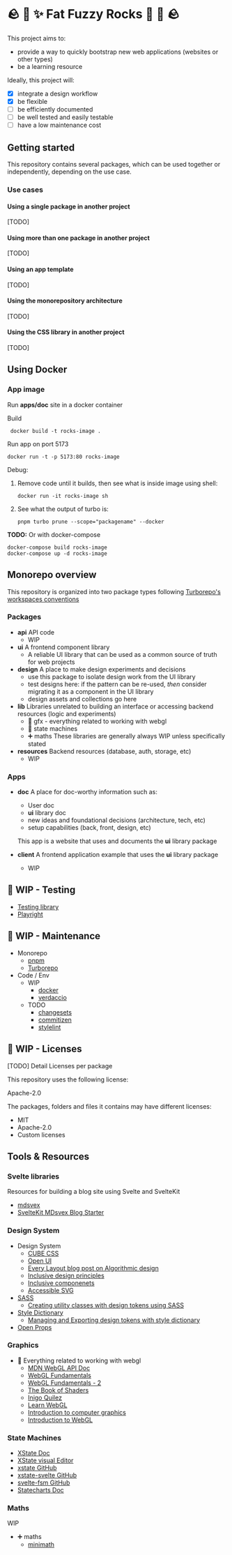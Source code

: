# 🪨 👾 ✨ Fat Fuzzy Rocks 🫧 🐙 🪨

This project aims to:

- provide a way to quickly bootstrap new web applications (websites or other types)
- be a learning resource

Ideally, this project will:

- [x] integrate a design workflow
- [x] be flexible
- [ ] be efficiently documented
- [ ] be well tested and easily testable
- [ ] have a low maintenance cost

## Getting started

This repository contains several packages, which can be used together or independently, depending on the use case.

### Use cases

#### Using a single package in another project

[TODO]

#### Using more than one package in another project

[TODO]

#### Using an app template

[TODO]

#### Using the monorepository architecture

[TODO]

#### Using the CSS library in another project

[TODO]

## Using Docker

### App image

Run **apps/doc** site in a docker container

Build

```shell
 docker build -t rocks-image .
```

Run app on port 5173

```shell
docker run -t -p 5173:80 rocks-image
```

Debug:

1. Remove code until it builds, then see what is inside image using shell:

   ```shell
   docker run -it rocks-image sh
   ```

1. See what the output of turbo is:

   ```shell
   pnpm turbo prune --scope="packagename" --docker
   ```

**TODO:** Or with docker-compose

```shell
docker-compose build rocks-image
docker-compose up -d rocks-image
```

## Monorepo overview

This repository is organized into two package types following [Turborepo's workspaces conventions](https://turbo.build/repo/docs/getting-started/existing-monorepo#configure-workspaces)

### Packages

- **api** API code
  - WIP
- **ui** A frontend component library
  - A reliable UI library that can be used as a common source of truth for web projects
- **design** A place to make design experiments and decisions
  - use this package to isolate design work from the UI library
  - test designs here: if the pattern can be re-used, _then_ consider migrating it as a component in the UI library
  - design assets and collections go here
- **lib** Libraries unrelated to building an interface or accessing backend resources (logic and experiments)
  - 👾 gfx - everything related to working with webgl
  - 🤖 state machines
  - ➕ maths
    These libraries are generally always WIP unless specifically stated
- **resources** Backend resources (database, auth, storage, etc)
  - WIP

### Apps

- **doc** A place for doc-worthy information such as:

  - User doc
  - **ui** library doc
  - new ideas and foundational decisions (architecture, tech, etc)
  - setup capabilities (back, front, design, etc)

  This app is a website that uses and documents the **ui** library package

- **client** A frontend application example that uses the **ui** library package
  - WIP

## 🚧 WIP - Testing

- [Testing library](https://github.com/testing-library)
- [Playright](https://playwright.dev/)

## 🚧 WIP - Maintenance

- Monorepo
  - [pnpm](https://pnpm.io/)
  - [Turborepo](https://turbo.build/)
- Code / Env
  - WIP
    - [docker](https://www.docker.com/)
    - [verdaccio](https://verdaccio.org/)
  - TODO
    - [changesets](https://github.com/changesets/changesets)
    - [commitizen](https://github.com/commitizen/cz-cli)
    - [stylelint](https://stylelint.io/)

## 🚧 WIP - Licenses

[TODO] Detail Licenses per package

This repository uses the following license:

Apache-2.0

The packages, folders and files it contains may have different licenses:

- MIT
- Apache-2.0
- Custom licenses

## Tools & Resources

### Svelte libraries

Resources for building a blog site using Svelte and SvelteKit

- [mdsvex](https://mdsvex.pngwn.io/)
- [SvelteKit MDsvex Blog Starter](https://github.com/rodneylab/sveltekit-blog-mdx)

### Design System

- Design System
  - [CUBE CSS](https://cube.fyi)
  - [Open UI](https://open-ui.org/)
  - [Every Layout blog post on Algorithmic design](https://every-layout.dev/blog/algorithmic-design/)
  - [Inclusive design principles](https://inclusivedesignprinciples.org/)
  - [Inclusive componenets](https://inclusive-components.design/)
  - [Accessible SVG](https://tink.uk/accessible-svg-line-graphs/)
- [SASS](https://sass-lang.com/)
  - [Creating utility classes with design tokens using SASS](https://www.alwaystwisted.com/articles/creating-utility-classes-with-design-tokens-using-sass)
- [Style Dictionary](https://amzn.github.io/style-dictionary/)
  - [Managing and Exporting design tokens with style dictionary](https://www.michaelmang.dev/blog/managing-and-exporting-design-tokens-with-style-dictionary)
- [Open Props](https://open-props.style/)

### Graphics

- 👾 Everything related to working with webgl
  - [MDN WebGL API Doc](https://developer.mozilla.org/en-US/docs/Web/API/WebGL_API)
  - [WebGL Fundamentals](https://webglfundamentals.org/)
  - [WebGL Fundamentals - 2](https://webgl2fundamentals.org/)
  - [The Book of Shaders](https://thebookofshaders.com/)
  - [Inigo Quilez](https://iquilezles.org/)
  - [Learn WebGL](https://learnwebgl.brown37.net/index.html)
  - [Introduction to computer graphics](https://math.hws.edu/graphicsbook/index.html)
  - [Introduction to WebGL](https://dev.opera.com/articles/introduction-to-webgl-part-1/)

### State Machines

- [XState Doc](https://xstate.js.org/docs/)
- [XState visual Editor](https://stately.ai/registry/new)
- [xstate GitHub](https://github.com/statelyai/xstate)
- [xstate-svelte GitHub](https://github.com/statelyai/xstate/tree/main/packages/xstate-svelte)
- [svelte-fsm GitHub](https://github.com/kenkunz/svelte-fsm)
- [Statecharts Doc](https://statecharts.dev/)

### Maths

WIP

- ➕ maths
  - [minimath](https://github.com/patiboh/minimath)
